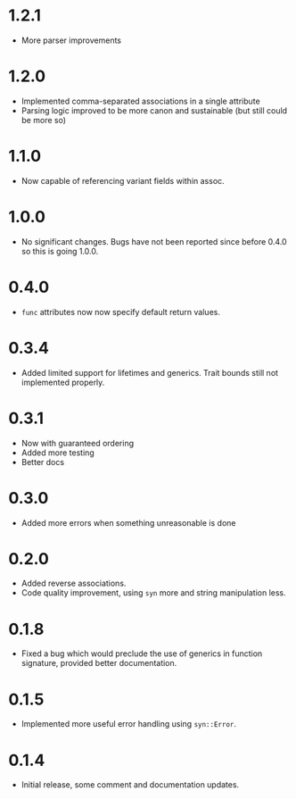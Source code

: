 # 1.2.1

- More parser improvements

# 1.2.0

- Implemented comma-separated associations in a single attribute
- Parsing logic improved to be more canon and sustainable (but still could be more so)

# 1.1.0

- Now capable of referencing variant fields within assoc.

# 1.0.0

- No significant changes. Bugs have not been reported since before 0.4.0 so this is going 1.0.0.

# 0.4.0
- `func` attributes now now specify default return values.

# 0.3.4
- Added limited support for lifetimes and generics. Trait bounds still not implemented properly.

# 0.3.1
- Now with guaranteed ordering 
- Added more testing 
- Better docs 

# 0.3.0
- Added more errors when something unreasonable is done

# 0.2.0
- Added reverse associations.
- Code quality improvement, using `syn` more and string manipulation less.

# 0.1.8
- Fixed a bug which would preclude the use of generics in function signature, provided better documentation.

# 0.1.5
- Implemented more useful error handling using `syn::Error`.

# 0.1.4
- Initial release, some comment and documentation updates.